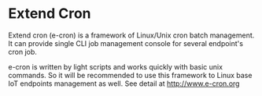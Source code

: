 Extend Cron
==========================
Extend cron (e-cron) is a framework of Linux/Unix cron batch management.
It can provide single CLI job management console for several endpoint's cron job.

e-cron is written by light scripts and works quickly with basic unix commands.
So it will be recommended to use this framework to Linux base IoT endpoints management as well.
See detail at http://www.e-cron.org
